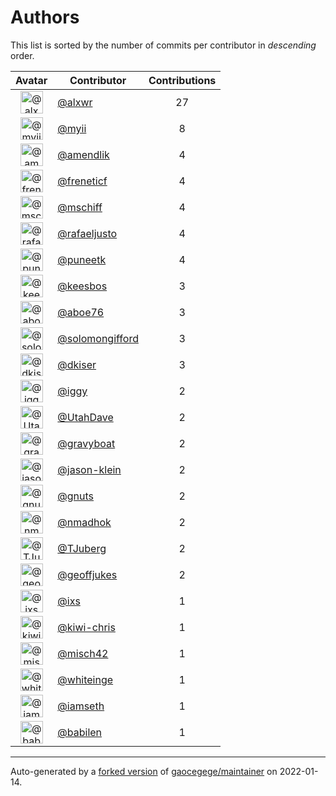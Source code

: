 # Authors

This list is sorted by the number of commits per contributor in _descending_ order.

Avatar|Contributor|Contributions
:-:|---|:-:
<img class='float-left rounded-1' src='https://avatars.githubusercontent.com/u/1920805?v=4' width='36' height='36' alt='@alxwr'>|[@alxwr](https://github.com/alxwr)|27
<img class='float-left rounded-1' src='https://avatars.githubusercontent.com/u/10231489?v=4' width='36' height='36' alt='@myii'>|[@myii](https://github.com/myii)|8
<img class='float-left rounded-1' src='https://avatars.githubusercontent.com/u/6018668?v=4' width='36' height='36' alt='@amendlik'>|[@amendlik](https://github.com/amendlik)|4
<img class='float-left rounded-1' src='https://avatars.githubusercontent.com/u/6059380?v=4' width='36' height='36' alt='@freneticf'>|[@freneticf](https://github.com/freneticf)|4
<img class='float-left rounded-1' src='https://avatars.githubusercontent.com/u/924183?v=4' width='36' height='36' alt='@mschiff'>|[@mschiff](https://github.com/mschiff)|4
<img class='float-left rounded-1' src='https://avatars.githubusercontent.com/u/611469?v=4' width='36' height='36' alt='@rafaeljusto'>|[@rafaeljusto](https://github.com/rafaeljusto)|4
<img class='float-left rounded-1' src='https://avatars.githubusercontent.com/u/528061?v=4' width='36' height='36' alt='@puneetk'>|[@puneetk](https://github.com/puneetk)|4
<img class='float-left rounded-1' src='https://avatars.githubusercontent.com/u/478473?v=4' width='36' height='36' alt='@keesbos'>|[@keesbos](https://github.com/keesbos)|3
<img class='float-left rounded-1' src='https://avatars.githubusercontent.com/u/1800660?v=4' width='36' height='36' alt='@aboe76'>|[@aboe76](https://github.com/aboe76)|3
<img class='float-left rounded-1' src='https://avatars.githubusercontent.com/u/2894408?v=4' width='36' height='36' alt='@solomongifford'>|[@solomongifford](https://github.com/solomongifford)|3
<img class='float-left rounded-1' src='https://avatars.githubusercontent.com/u/5595213?v=4' width='36' height='36' alt='@dkiser'>|[@dkiser](https://github.com/dkiser)|3
<img class='float-left rounded-1' src='https://avatars.githubusercontent.com/u/20441?v=4' width='36' height='36' alt='@iggy'>|[@iggy](https://github.com/iggy)|2
<img class='float-left rounded-1' src='https://avatars.githubusercontent.com/u/306240?v=4' width='36' height='36' alt='@UtahDave'>|[@UtahDave](https://github.com/UtahDave)|2
<img class='float-left rounded-1' src='https://avatars.githubusercontent.com/u/1396878?v=4' width='36' height='36' alt='@gravyboat'>|[@gravyboat](https://github.com/gravyboat)|2
<img class='float-left rounded-1' src='https://avatars.githubusercontent.com/u/5200725?v=4' width='36' height='36' alt='@jason-klein'>|[@jason-klein](https://github.com/jason-klein)|2
<img class='float-left rounded-1' src='https://avatars.githubusercontent.com/u/4610462?v=4' width='36' height='36' alt='@gnuts'>|[@gnuts](https://github.com/gnuts)|2
<img class='float-left rounded-1' src='https://avatars.githubusercontent.com/u/3374962?v=4' width='36' height='36' alt='@nmadhok'>|[@nmadhok](https://github.com/nmadhok)|2
<img class='float-left rounded-1' src='https://avatars.githubusercontent.com/u/566830?v=4' width='36' height='36' alt='@TJuberg'>|[@TJuberg](https://github.com/TJuberg)|2
<img class='float-left rounded-1' src='https://avatars.githubusercontent.com/u/1959570?v=4' width='36' height='36' alt='@geoffjukes'>|[@geoffjukes](https://github.com/geoffjukes)|2
<img class='float-left rounded-1' src='https://avatars.githubusercontent.com/u/214768?v=4' width='36' height='36' alt='@ixs'>|[@ixs](https://github.com/ixs)|1
<img class='float-left rounded-1' src='https://avatars.githubusercontent.com/u/15227601?v=4' width='36' height='36' alt='@kiwi-chris'>|[@kiwi-chris](https://github.com/kiwi-chris)|1
<img class='float-left rounded-1' src='https://avatars.githubusercontent.com/u/6481385?v=4' width='36' height='36' alt='@misch42'>|[@misch42](https://github.com/misch42)|1
<img class='float-left rounded-1' src='https://avatars.githubusercontent.com/u/91293?v=4' width='36' height='36' alt='@whiteinge'>|[@whiteinge](https://github.com/whiteinge)|1
<img class='float-left rounded-1' src='https://avatars.githubusercontent.com/u/131665?v=4' width='36' height='36' alt='@iamseth'>|[@iamseth](https://github.com/iamseth)|1
<img class='float-left rounded-1' src='https://avatars.githubusercontent.com/u/117961?v=4' width='36' height='36' alt='@babilen'>|[@babilen](https://github.com/babilen)|1

---

Auto-generated by a [forked version](https://github.com/myii/maintainer) of [gaocegege/maintainer](https://github.com/gaocegege/maintainer) on 2022-01-14.
